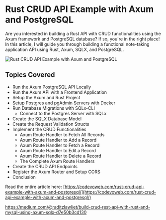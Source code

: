 # Rust CRUD API Example with Axum and PostgreSQL

Are you interested in building a Rust API with CRUD functionalities using the Axum framework and PostgreSQL database? If so, you're in the right place! In this article, I will guide you through building a functional note-taking application API using Rust, Axum, SQLX, and PostgreSQL.

![Rust CRUD API Example with Axum and PostgreSQL](https://codevoweb.com/wp-content/uploads/2023/04/Rust-CRUD-API-Example-with-Axum-and-PostgreSQL.webp)

## Topics Covered

- Run the Axum PostgreSQL API Locally
- Run the Axum API with a Frontend Application
- Setup the Axum and Rust Project
- Setup Postgres and pgAdmin Servers with Docker
- Run Database Migrations with SQLx-CLI
    - Connect to the Postgres Server with SQLx
- Create the SQLX Database Model
- Create the Request Validation Structs
- Implement the CRUD Functionalities
    - Axum Route Handler to Fetch All Records
    - Axum Route Handler to Add a Record
    - Axum Route Handler to Fetch a Record
    - Axum Route Handler to Edit a Record
    - Axum Route Handler to Delete a Record
    - The Complete Axum Route Handlers
- Create the CRUD API Endpoints
- Register the Axum Router and Setup CORS
- Conclusion


Read the entire article here: [https://codevoweb.com/rust-crud-api-example-with-axum-and-postgresql/](https://codevoweb.com/rust-crud-api-example-with-axum-and-postgresql/)

https://medium.com/@raditzlawliet/build-crud-rest-api-with-rust-and-mysql-using-axum-sqlx-d7e50b3cd130